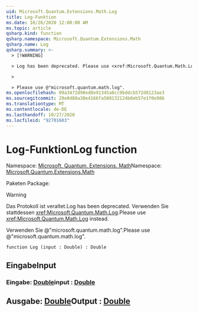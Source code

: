 ```yaml
---
uid: Microsoft.Quantum.Extensions.Math.Log
title: Log-Funktion
ms.date: 10/26/2020 12:00:00 AM
ms.topic: article
qsharp.kind: function
qsharp.namespace: Microsoft.Quantum.Extensions.Math
qsharp.name: Log
qsharp.summary: >-
  > [!WARNING]

  > Log has been deprecated. Please use <xref:Microsoft.Quantum.Math.Log> instead.

  >

  > Please use @"microsoft.quantum.math.log".
ms.openlocfilehash: 09a3472d98ed8e91345a8cc9bddcb572d8123ae3
ms.sourcegitcommit: 29e0d88a30e4166fa580132124b0eb57e1f0e986
ms.translationtype: MT
ms.contentlocale: de-DE
ms.lasthandoff: 10/27/2020
ms.locfileid: "92701603"
---
```

# <a name="log-function"></a><span data-ttu-id="97d61-102">Log-Funktion</span><span class="sxs-lookup"><span data-stu-id="97d61-102">Log function</span></span>

<span data-ttu-id="97d61-103">Namespace: [Microsoft. Quantum. Extensions. Math](xref:Microsoft.Quantum.Extensions.Math)</span><span class="sxs-lookup"><span data-stu-id="97d61-103">Namespace: [Microsoft.Quantum.Extensions.Math](xref:Microsoft.Quantum.Extensions.Math)</span></span>

<span data-ttu-id="97d61-104">Paketen [](https://nuget.org/packages/)</span><span class="sxs-lookup"><span data-stu-id="97d61-104">Package: [](https://nuget.org/packages/)</span></span>


> [!WARNING]
> <span data-ttu-id="97d61-105">Das Protokoll ist veraltet.</span><span class="sxs-lookup"><span data-stu-id="97d61-105">Log has been deprecated.</span></span> <span data-ttu-id="97d61-106">Verwenden Sie stattdessen <xref:Microsoft.Quantum.Math.Log>.</span><span class="sxs-lookup"><span data-stu-id="97d61-106">Please use <xref:Microsoft.Quantum.Math.Log> instead.</span></span>
>
> <span data-ttu-id="97d61-107">Verwenden Sie @"microsoft.quantum.math.log".</span><span class="sxs-lookup"><span data-stu-id="97d61-107">Please use @"microsoft.quantum.math.log".</span></span>



```qsharp
function Log (input : Double) : Double
```


## <a name="input"></a><span data-ttu-id="97d61-108">Eingabe</span><span class="sxs-lookup"><span data-stu-id="97d61-108">Input</span></span>

### <a name="input--double"></a><span data-ttu-id="97d61-109">Eingabe: [Double](xref:microsoft.quantum.lang-ref.double)</span><span class="sxs-lookup"><span data-stu-id="97d61-109">input : [Double](xref:microsoft.quantum.lang-ref.double)</span></span>





## <a name="output--double"></a><span data-ttu-id="97d61-110">Ausgabe: [Double](xref:microsoft.quantum.lang-ref.double)</span><span class="sxs-lookup"><span data-stu-id="97d61-110">Output : [Double](xref:microsoft.quantum.lang-ref.double)</span></span>

